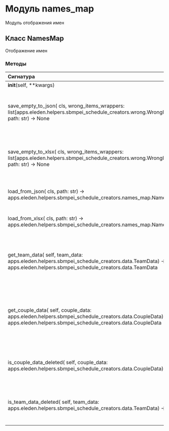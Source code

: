 # Модуль names_map

Модуль отображения имен

## Класс NamesMap

Отображение имен

### Методы

| Сигнатура                                                                                                                                                             | Декораторы      | Описание                                                                                                                                |
| :-------------------------------------------------------------------------------------------------------------------------------------------------------------------- | :-------------- | :-------------------------------------------------------------------------------------------------------------------------------------- |
| __init__(self, **kwargs)                                                                                                                                              | -               | -                                                                                                                                       |
| save_empty_to_json( cls, wrong_items_wrappers: list[apps.eleden.helpers.sbmpei_schedule_creators.wrong.WrongItemsWrapper], path: str) -&#62; None                     | ['classmethod'] | Сохранение пустого шаблона в json.:param wrong_items_wrappers: список неправильных элементов с путями к файлам:param path: путь к файлу |
| save_empty_to_xlsx( cls, wrong_items_wrappers: list[apps.eleden.helpers.sbmpei_schedule_creators.wrong.WrongItemsWrapper], path: str) -&#62; None                     | ['classmethod'] | Сохранение пустого шаблона в xlsx.:param wrong_items_wrappers: список неправильных элементов с путями к файлам:param path: путь к файлу |
| load_from_json( cls, path: str) -&#62; apps.eleden.helpers.sbmpei_schedule_creators.names_map.NamesMap                                                                | ['classmethod'] | Загрузка из json.:param path: путь к файлу:return: отображение имен                                                                     |
| load_from_xlsx( cls, path: str) -&#62; apps.eleden.helpers.sbmpei_schedule_creators.names_map.NamesMap                                                                | ['classmethod'] | Загрузка из xlsx.:param path: путь к файлу:return: отображение имен                                                                     |
| get_team_data( self, team_data: apps.eleden.helpers.sbmpei_schedule_creators.data.TeamData) -&#62; apps.eleden.helpers.sbmpei_schedule_creators.data.TeamData         | -               | Получение правильных данных группы.:param team_data: возможно неправильные данные группы:return: правильные данные группы               |
| get_couple_data( self, couple_data: apps.eleden.helpers.sbmpei_schedule_creators.data.CoupleData) -&#62; apps.eleden.helpers.sbmpei_schedule_creators.data.CoupleData | -               | Получение правильных данных пары.:param couple_data: возможно неправильные данные пары:return: правильные данные пары                   |
| is_couple_data_deleted( self, couple_data: apps.eleden.helpers.sbmpei_schedule_creators.data.CoupleData) -&#62; bool                                                  | -               | Проверка являются ли данные пары удаленнными.:param couple_data: данные пары:return: результат проверки                                 |
| is_team_data_deleted( self, team_data: apps.eleden.helpers.sbmpei_schedule_creators.data.TeamData) -&#62; bool                                                        | -               | Проверка являются ли данные группы удаленными.:param team_data: данные группы:return: результаты проверки                               |